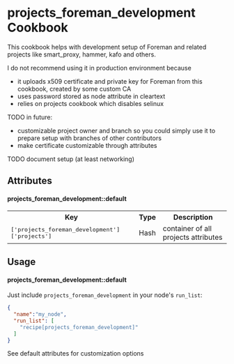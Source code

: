 projects_foreman_development Cookbook
=====================================

This cookbook helps with development setup of Foreman and related projects like smart_proxy,
hammer, kafo and others.

I do not recommend using it in production environment because
  * it uploads x509 certificate and private key for Foreman from this cookbook, created by some custom CA
  * uses password stored as node attribute in cleartext
  * relies on projects cookbook which disables selinux

TODO in future: 
  * customizable project owner and branch so you could simply use it to prepare setup with branches of other contributors
  * make certificate customizable through attributes

TODO document setup (at least networking)

Attributes
----------

#### projects_foreman_development::default
<table>
  <tr>
    <th>Key</th>
    <th>Type</th>
    <th>Description</th>
  </tr>
  <tr>
    <td><tt>['projects_foreman_development']['projects']</tt></td>
    <td>Hash</td>
    <td>container of all projects attributes</td>
  </tr>
</table>

Usage
-----
#### projects_foreman_development::default

Just include `projects_foreman_development` in your node's `run_list`:

```json
{
  "name":"my_node",
  "run_list": [
    "recipe[projects_foreman_development]"
  ]
}
```

See default attributes for customization options
